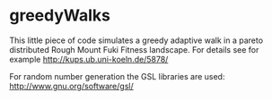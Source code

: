 # greedyWalks
This little piece of code simulates a greedy adaptive walk in a pareto distributed Rough Mount Fuki Fitness landscape. For details see for example http://kups.ub.uni-koeln.de/5878/

For random number generation the GSL libraries are used: http://www.gnu.org/software/gsl/ 
